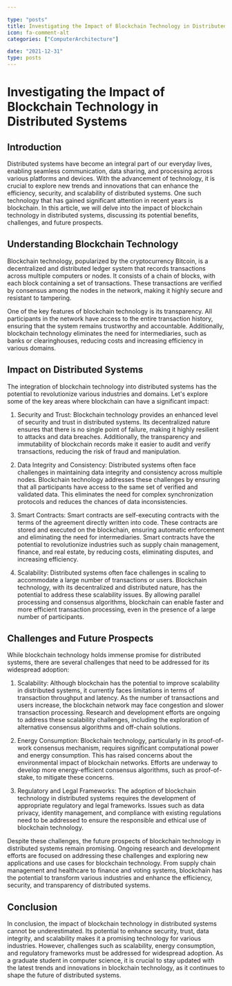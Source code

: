 ```yaml
---

type: "posts"
title: Investigating the Impact of Blockchain Technology in Distributed Systems
icon: fa-comment-alt
categories: ["ComputerArchitecture"]

date: "2021-12-31"
type: posts
---
```





# Investigating the Impact of Blockchain Technology in Distributed Systems

## Introduction

Distributed systems have become an integral part of our everyday lives, enabling seamless communication, data sharing, and processing across various platforms and devices. With the advancement of technology, it is crucial to explore new trends and innovations that can enhance the efficiency, security, and scalability of distributed systems. One such technology that has gained significant attention in recent years is blockchain. In this article, we will delve into the impact of blockchain technology in distributed systems, discussing its potential benefits, challenges, and future prospects.

## Understanding Blockchain Technology

Blockchain technology, popularized by the cryptocurrency Bitcoin, is a decentralized and distributed ledger system that records transactions across multiple computers or nodes. It consists of a chain of blocks, with each block containing a set of transactions. These transactions are verified by consensus among the nodes in the network, making it highly secure and resistant to tampering.

One of the key features of blockchain technology is its transparency. All participants in the network have access to the entire transaction history, ensuring that the system remains trustworthy and accountable. Additionally, blockchain technology eliminates the need for intermediaries, such as banks or clearinghouses, reducing costs and increasing efficiency in various domains.

## Impact on Distributed Systems

The integration of blockchain technology into distributed systems has the potential to revolutionize various industries and domains. Let's explore some of the key areas where blockchain can have a significant impact:

1. Security and Trust: Blockchain technology provides an enhanced level of security and trust in distributed systems. Its decentralized nature ensures that there is no single point of failure, making it highly resilient to attacks and data breaches. Additionally, the transparency and immutability of blockchain records make it easier to audit and verify transactions, reducing the risk of fraud and manipulation.

2. Data Integrity and Consistency: Distributed systems often face challenges in maintaining data integrity and consistency across multiple nodes. Blockchain technology addresses these challenges by ensuring that all participants have access to the same set of verified and validated data. This eliminates the need for complex synchronization protocols and reduces the chances of data inconsistencies.

3. Smart Contracts: Smart contracts are self-executing contracts with the terms of the agreement directly written into code. These contracts are stored and executed on the blockchain, ensuring automatic enforcement and eliminating the need for intermediaries. Smart contracts have the potential to revolutionize industries such as supply chain management, finance, and real estate, by reducing costs, eliminating disputes, and increasing efficiency.

4. Scalability: Distributed systems often face challenges in scaling to accommodate a large number of transactions or users. Blockchain technology, with its decentralized and distributed nature, has the potential to address these scalability issues. By allowing parallel processing and consensus algorithms, blockchain can enable faster and more efficient transaction processing, even in the presence of a large number of participants.

## Challenges and Future Prospects

While blockchain technology holds immense promise for distributed systems, there are several challenges that need to be addressed for its widespread adoption:

1. Scalability: Although blockchain has the potential to improve scalability in distributed systems, it currently faces limitations in terms of transaction throughput and latency. As the number of transactions and users increase, the blockchain network may face congestion and slower transaction processing. Research and development efforts are ongoing to address these scalability challenges, including the exploration of alternative consensus algorithms and off-chain solutions.

2. Energy Consumption: Blockchain technology, particularly in its proof-of-work consensus mechanism, requires significant computational power and energy consumption. This has raised concerns about the environmental impact of blockchain networks. Efforts are underway to develop more energy-efficient consensus algorithms, such as proof-of-stake, to mitigate these concerns.

3. Regulatory and Legal Frameworks: The adoption of blockchain technology in distributed systems requires the development of appropriate regulatory and legal frameworks. Issues such as data privacy, identity management, and compliance with existing regulations need to be addressed to ensure the responsible and ethical use of blockchain technology.

Despite these challenges, the future prospects of blockchain technology in distributed systems remain promising. Ongoing research and development efforts are focused on addressing these challenges and exploring new applications and use cases for blockchain technology. From supply chain management and healthcare to finance and voting systems, blockchain has the potential to transform various industries and enhance the efficiency, security, and transparency of distributed systems.

## Conclusion

In conclusion, the impact of blockchain technology in distributed systems cannot be underestimated. Its potential to enhance security, trust, data integrity, and scalability makes it a promising technology for various industries. However, challenges such as scalability, energy consumption, and regulatory frameworks must be addressed for widespread adoption. As a graduate student in computer science, it is crucial to stay updated with the latest trends and innovations in blockchain technology, as it continues to shape the future of distributed systems.
